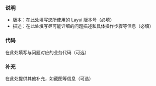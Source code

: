 ### 说明

- 版本：在此处填写您所使用的 Layui 版本号（必填）
- 描述：在此处填写尽可能详细的问题描述和具体操作步骤等信息（必填）

### 代码

在此处填写与问题对应的业务代码（可选）

### 补充

在此处提供其他补充，如截图等信息（可选）